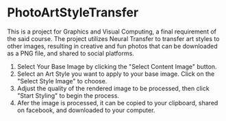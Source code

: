 ﻿# PhotoArtStyleTransfer
This is a project for Graphics and Visual Computing, a final requirement of the said course. 
The project utilizes Neural Transfer to transfer art styles to other images, resulting in 
creative and fun photos that can be downloaded as a PNG file, and shared to social platforms.

1. Select Your Base Image by clicking the "Select Content Image" button.
2. Select an Art Style you want to apply to your base image. Click on the "Select Style Image" to choose.
3. Adjust the quality of the rendered image to be processed, then click "Start Styling" to begin the process.
4. Afer the image is processed, it can be copied to your clipboard, shared on facebook, and downloaded to your computer.

